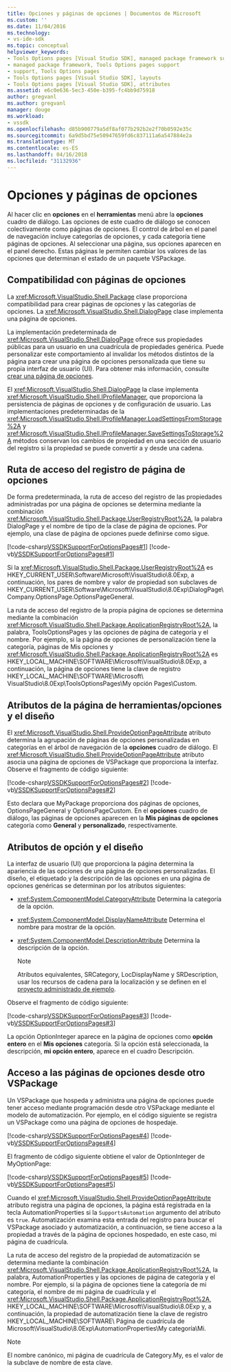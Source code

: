 ```yaml
---
title: Opciones y páginas de opciones | Documentos de Microsoft
ms.custom: ''
ms.date: 11/04/2016
ms.technology:
- vs-ide-sdk
ms.topic: conceptual
helpviewer_keywords:
- Tools Options pages [Visual Studio SDK], managed package framework support
- managed package framework, Tools Options pages support
- support, Tools Options pages
- Tools Options pages [Visual Studio SDK], layouts
- Tools Options pages [Visual Studio SDK], attributes
ms.assetid: e6c0e636-5ec3-450e-b395-fc4bb9d75918
author: gregvanl
ms.author: gregvanl
manager: douge
ms.workload:
- vssdk
ms.openlocfilehash: d85b900779a5df8af077b292b2e2f70b0592e35c
ms.sourcegitcommit: 6a9d5bd75e50947659fd6c837111a6a547884e2a
ms.translationtype: MT
ms.contentlocale: es-ES
ms.lasthandoff: 04/16/2018
ms.locfileid: "31132936"
---
```

# <a name="options-and-options-pages"></a>Opciones y páginas de opciones
Al hacer clic en **opciones** en el **herramientas** menú abre la **opciones** cuadro de diálogo. Las opciones de este cuadro de diálogo se conocen colectivamente como páginas de opciones. El control de árbol en el panel de navegación incluye categorías de opciones, y cada categoría tiene páginas de opciones. Al seleccionar una página, sus opciones aparecen en el panel derecho. Estas páginas le permiten cambiar los valores de las opciones que determinan el estado de un paquete VSPackage.  
  
## <a name="support-for-options-pages"></a>Compatibilidad con páginas de opciones  
 La <xref:Microsoft.VisualStudio.Shell.Package> clase proporciona compatibilidad para crear páginas de opciones y las categorías de opciones. La <xref:Microsoft.VisualStudio.Shell.DialogPage> clase implementa una página de opciones.  
  
 La implementación predeterminada de <xref:Microsoft.VisualStudio.Shell.DialogPage> ofrece sus propiedades públicas para un usuario en una cuadrícula de propiedades genérica. Puede personalizar este comportamiento al invalidar los métodos distintos de la página para crear una página de opciones personalizada que tiene su propia interfaz de usuario (UI). Para obtener más información, consulte [crear una página de opciones](../../extensibility/creating-an-options-page.md).  
  
 El <xref:Microsoft.VisualStudio.Shell.DialogPage> la clase implementa <xref:Microsoft.VisualStudio.Shell.IProfileManager>, que proporciona la persistencia de páginas de opciones y de configuración de usuario. Las implementaciones predeterminadas de la <xref:Microsoft.VisualStudio.Shell.IProfileManager.LoadSettingsFromStorage%2A> y <xref:Microsoft.VisualStudio.Shell.IProfileManager.SaveSettingsToStorage%2A> métodos conservan los cambios de propiedad en una sección de usuario del registro si la propiedad se puede convertir a y desde una cadena.  
  
## <a name="options-page-registry-path"></a>Ruta de acceso del registro de página de opciones  
 De forma predeterminada, la ruta de acceso del registro de las propiedades administradas por una página de opciones se determina mediante la combinación <xref:Microsoft.VisualStudio.Shell.Package.UserRegistryRoot%2A>, la palabra DialogPage y el nombre de tipo de la clase de página de opciones. Por ejemplo, una clase de página de opciones puede definirse como sigue.  
  
 [!code-csharp[VSSDKSupportForOptionsPages#1](../../extensibility/internals/codesnippet/CSharp/options-and-options-pages_1.cs)]
 [!code-vb[VSSDKSupportForOptionsPages#1](../../extensibility/internals/codesnippet/VisualBasic/options-and-options-pages_1.vb)]  
  
 Si la <xref:Microsoft.VisualStudio.Shell.Package.UserRegistryRoot%2A> es HKEY_CURRENT_USER\Software\Microsoft\VisualStudio\8.0Exp, a continuación, los pares de nombre y valor de propiedad son subclaves de HKEY_CURRENT_USER\Software\Microsoft\VisualStudio\8.0Exp\DialogPage\ Company.OptionsPage.OptionsPageGeneral.  
  
 La ruta de acceso del registro de la propia página de opciones se determina mediante la combinación <xref:Microsoft.VisualStudio.Shell.Package.ApplicationRegistryRoot%2A>, la palabra, ToolsOptionsPages y las opciones de página de categoría y el nombre. Por ejemplo, si la página de opciones de personalización tiene la categoría, páginas de Mis opciones y <xref:Microsoft.VisualStudio.Shell.Package.ApplicationRegistryRoot%2A> es HKEY_LOCAL_MACHINE\SOFTWARE\Microsoft\VisualStudio\8.0Exp, a continuación, la página de opciones tiene la clave de registro HKEY_LOCAL_MACHINE\SOFTWARE\Microsoft\ VisualStudio\8.0Exp\ToolsOptionsPages\My opción Pages\Custom.  
  
## <a name="toolsoptions-page-attributes-and-layout"></a>Atributos de la página de herramientas/opciones y el diseño  
 El <xref:Microsoft.VisualStudio.Shell.ProvideOptionPageAttribute> atributo determina la agrupación de páginas de opciones personalizadas en categorías en el árbol de navegación de la **opciones** cuadro de diálogo. El <xref:Microsoft.VisualStudio.Shell.ProvideOptionPageAttribute> atributo asocia una página de opciones de VSPackage que proporciona la interfaz. Observe el fragmento de código siguiente:  
  
 [!code-csharp[VSSDKSupportForOptionsPages#2](../../extensibility/internals/codesnippet/CSharp/options-and-options-pages_2.cs)]
 [!code-vb[VSSDKSupportForOptionsPages#2](../../extensibility/internals/codesnippet/VisualBasic/options-and-options-pages_2.vb)]  
  
 Esto declara que MyPackage proporciona dos páginas de opciones, OptionsPageGeneral y OptionsPageCustom. En el **opciones** cuadro de diálogo, las páginas de opciones aparecen en la **Mis páginas de opciones** categoría como **General** y **personalizado**, respectivamente.  
  
## <a name="option-attributes-and-layout"></a>Atributos de opción y el diseño  
 La interfaz de usuario (UI) que proporciona la página determina la apariencia de las opciones de una página de opciones personalizadas. El diseño, el etiquetado y la descripción de las opciones en una página de opciones genéricas se determinan por los atributos siguientes:  
  
-   <xref:System.ComponentModel.CategoryAttribute> Determina la categoría de la opción.  
  
-   <xref:System.ComponentModel.DisplayNameAttribute> Determina el nombre para mostrar de la opción.  
  
-   <xref:System.ComponentModel.DescriptionAttribute> Determina la descripción de la opción.  
  
    > [!NOTE]
    >  Atributos equivalentes, SRCategory, LocDisplayName y SRDescription, usar los recursos de cadena para la localización y se definen en el [proyecto administrado de ejemplo](http://go.microsoft.com/fwlink/?LinkId=122774).  
  
 Observe el fragmento de código siguiente:  
  
 [!code-csharp[VSSDKSupportForOptionsPages#3](../../extensibility/internals/codesnippet/CSharp/options-and-options-pages_3.cs)]
 [!code-vb[VSSDKSupportForOptionsPages#3](../../extensibility/internals/codesnippet/VisualBasic/options-and-options-pages_3.vb)]  
  
 La opción OptionInteger aparece en la página de opciones como **opción entero** en el **Mis opciones** categoría. Si la opción está seleccionada, la descripción, **mi opción entero**, aparece en el cuadro Descripción.  
  
## <a name="accessing-options-pages-from-another-vspackage"></a>Acceso a las páginas de opciones desde otro VSPackage  
 Un VSPackage que hospeda y administra una página de opciones puede tener acceso mediante programación desde otro VSPackage mediante el modelo de automatización. Por ejemplo, en el código siguiente se registra un VSPackage como una página de opciones de hospedaje.  
  
 [!code-csharp[VSSDKSupportForOptionsPages#4](../../extensibility/internals/codesnippet/CSharp/options-and-options-pages_4.cs)]
 [!code-vb[VSSDKSupportForOptionsPages#4](../../extensibility/internals/codesnippet/VisualBasic/options-and-options-pages_4.vb)]  
  
 El fragmento de código siguiente obtiene el valor de OptionInteger de MyOptionPage:  
  
 [!code-csharp[VSSDKSupportForOptionsPages#5](../../extensibility/internals/codesnippet/CSharp/options-and-options-pages_5.cs)]
 [!code-vb[VSSDKSupportForOptionsPages#5](../../extensibility/internals/codesnippet/VisualBasic/options-and-options-pages_5.vb)]  
  
 Cuando el <xref:Microsoft.VisualStudio.Shell.ProvideOptionPageAttribute> atributo registra una página de opciones, la página está registrada en la tecla AutomationProperties si la `SupportsAutomation` argumento del atributo es `true`. Automatización examina esta entrada del registro para buscar el VSPackage asociado y automatización, a continuación, se tiene acceso a la propiedad a través de la página de opciones hospedado, en este caso, mi página de cuadrícula.  
  
 La ruta de acceso del registro de la propiedad de automatización se determina mediante la combinación <xref:Microsoft.VisualStudio.Shell.Package.ApplicationRegistryRoot%2A>, la palabra, AutomationProperties y las opciones de página de categoría y el nombre. Por ejemplo, si la página de opciones tiene la categoría de mi categoría, el nombre de mi página de cuadrícula y el <xref:Microsoft.VisualStudio.Shell.Package.ApplicationRegistryRoot%2A>, HKEY_LOCAL_MACHINE\SOFTWARE\Microsoft\VisualStudio\8.0Exp y, a continuación, la propiedad de automatización tiene la clave de registro HKEY_LOCAL_MACHINE\SOFTWARE\ Página de cuadrícula de Microsoft\VisualStudio\8.0Exp\AutomationProperties\My categoría\Mi.  
  
> [!NOTE]
>  El nombre canónico, mi página de cuadrícula de Category.My, es el valor de la subclave de nombre de esta clave.